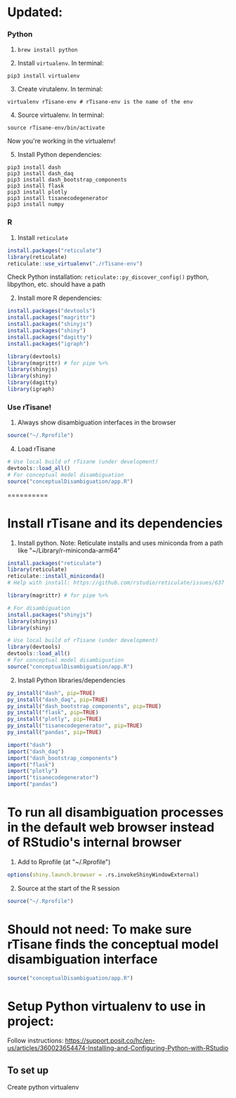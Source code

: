 
# Updated: 

### Python 
1. `brew install python`

2. Install `virtualenv`. In terminal: 
```
pip3 install virtualenv
```

3. Create virutalenv. In terminal: 
```
virtualenv rTisane-env # rTisane-env is the name of the env
```

4. Source virtualenv. In terminal: 
```
source rTisane-env/bin/activate
```

Now you're working in the virtualenv!

5. Install Python dependencies: 
```
pip3 install dash
pip3 install dash_daq
pip3 install dash_bootstrap_components
pip3 install flask
pip3 install plotly
pip3 install tisanecodegenerator
pip3 install numpy
```
### R
1. Install `reticulate`
```R
install.packages("reticulate")
library(reticulate)
reticulate::use_virtualenv("./rTisane-env")
```
Check Python installation: `reticulate::py_discover_config()`
python, libpython, etc. should have a path

2. Install more R dependencies: 
```R
install.packages("devtools")
install.packages("magrittr")
install.packages("shinyjs")
install.packages("shiny")
install.packages("dagitty")
install.packages("igraph")

library(devtools)
library(magrittr) # for pipe %>%
library(shinyjs)
library(shiny)
library(dagitty)
library(igraph)
```

### Use rTisane!
1. Always show disambiguation interfaces in the browser
```R
source("~/.Rprofile")
```
4. Load rTisane
```R
# Use local build of rTisane (under development)
devtools::load_all()
# For conceptual model disambiguation
source("conceptualDisambiguation/app.R")
```



==========
# Install rTisane and its dependencies
<!-- Installing rTisane from CRAN should auto install Python + Tisane: https://cran.r-project.org/web/packages/reticulate/vignettes/python_dependencies.html. 
If not automatically installed, install miniconda using Reticulate -->
1. Install python.
Note: Reticulate installs and uses miniconda from a path like "~/Library/r-miniconda-arm64"
```R
install.packages("reticulate")
library(reticulate)
reticulate::install_miniconda() 
# Help with install: https://github.com/rstudio/reticulate/issues/637
```

```R
library(magrittr) # for pipe %>%

# For disambiguation
install.packages("shinyjs")
library(shinyjs)
library(shiny)

# Use local build of rTisane (under development)
library(devtools)
devtools::load_all()
# For conceptual model disambiguation
source("conceptualDisambiguation/app.R")
```

2. Install Python libraries/dependencies
```R
py_install("dash", pip=TRUE)
py_install("dash_daq", pip=TRUE)
py_install("dash_bootstrap_components", pip=TRUE)
py_install("flask", pip=TRUE)
py_install("plotly", pip=TRUE)
py_install("tisanecodegenerator", pip=TRUE)
py_install("pandas", pip=TRUE)

import("dash")
import("dash_daq")
import("dash_bootstrap_components")
import("flask")
import("plotly")
import("tisanecodegenerator")
import("pandas")
```

# To run all disambiguation processes in the default web browser instead of RStudio's internal browser
1. Add to Rprofile (at "~/.Rprofile")
```R
options(shiny.launch.browser = .rs.invokeShinyWindowExternal)
```
2. Source at the start of the R session
```R
source("~/.Rprofile")
```

# Should not need: To make sure rTisane finds the conceptual model disambiguation interface
```R
source("conceptualDisambiguation/app.R")
```
# Setup Python virtualenv to use in project: 
Follow instructions: https://support.posit.co/hc/en-us/articles/360023654474-Installing-and-Configuring-Python-with-RStudio


## To set up 
Create python virtualenv
